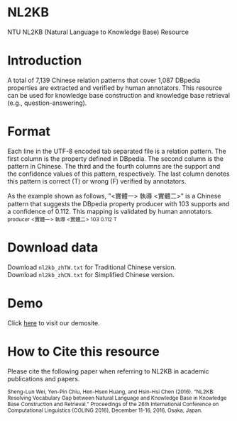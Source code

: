 # NL2KB

NTU NL2KB (Natural Language to Knowledge Base) Resource
# Introduction
A total of 7,139 Chinese relation patterns that cover 1,087 DBpedia properties are extracted and verified by human annotators. This resource can be used for knowledge base construction and knowledge base retrieval (e.g., question-answering).

# Format
Each line in the UTF-8 encoded tab separated file is a relation pattern. The first column is the property defined in DBpedia. The second column is the pattern in Chinese. The third and the fourth columns are the support and the confidence values of this pattern, respectively. The last column denotes this pattern is correct (T) or wrong (F) verified by annotators.

As the example shown as follows, "<實體一> 執導 <實體二>" is a Chinese pattern that suggests the DBpedia property producer with 103 supports and a confidence of 0.112. This mapping is validated by human annotators.  
<sub> producer <實體一> 執導 <實體二> 103 0.112 T </sub>
  
# Download data
Download ```nl2kb_zhTW.txt``` for Traditional Chinese version.</br>
Download ```nl2kb_zhCN.txt``` for Simplified Chinese version.

# Demo
Click [here](http://nlg18.csie.ntu.edu.tw/nl2kb/) to visit our demosite.
  
# How to Cite this resource
Please cite the following paper when referring to NL2KB in academic publications and papers.

<sub>Sheng-Lun Wei, Yen-Pin Chiu, Hen-Hsen Huang, and Hsin-Hsi Chen (2016). “NL2KB: Resolving Vocabulary Gap between Natural Language and Knowledge Base in Knowledge Base Construction and Retrieval.” Proceedings of the 26th International Conference on Computational Linguistics (COLING 2016), December 11-16, 2016, Osaka, Japan.</sub>
